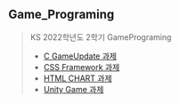 ## Game_Programing
> KS 2022학년도 2학기 GamePrograming
  > + [C GameUpdate 과제](https://github.com/kimjaegwan0218/ksgame/tree/main/1012)
  > + [CSS Framework 과제](https://github.com/kimjaegwan0218/ksgame/tree/main/Gameprograming_report_01)
  > + [HTML CHART 과제](https://github.com/kimjaegwan0218/ksgame/tree/main/Chart)
  > + [Unity Game 과제](https://github.com/kimjaegwan0218/ksgame/tree/main/UnityGameUpdate)
